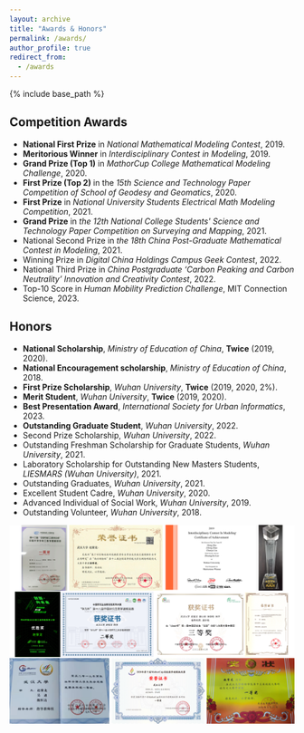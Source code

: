 ```yaml
---
layout: archive
title: "Awards & Honors"
permalink: /awards/
author_profile: true
redirect_from:
  - /awards
---
```


{% include base_path %}

## Competition Awards

  * **National First Prize** in *National Mathematical Modeling Contest*, 2019.
  * **Meritorious Winner** in *Interdisciplinary Contest in Modeling*, 2019.
  * **Grand Prize (Top 1)** in *MathorCup College Mathematical Modeling Challenge*, 2020.
  * **First Prize (Top 2)** in the *15th Science and Technology Paper Competition of School of Geodesy and Geomatics*, 2020.
  * **First Prize** in *National University Students Electrical Math Modeling Competition*, 2021.
  * **Grand Prize** in *the 12th National College Students' Science and Technology Paper Competition on Surveying and Mapping*, 2021.
  * National Second Prize in *the 18th China Post-Graduate Mathematical Contest in Modeling*, 2021.
  * Winning Prize in *Digital China Holdings Campus Geek Contest*, 2022.
  * National Third Prize in *China Postgraduate ‘Carbon Peaking and Carbon Neutrality’ Innovation and Creativity Contest*, 2022.
  * Top-10 Score in *Human Mobility Prediction Challenge*, MIT Connection Science, 2023.

## Honors
  * **National Scholarship**, *Ministry of Education of China*, **Twice** (2019, 2020).
  * **National Encouragement scholarship**, *Ministry of Education of China*, 2018.
  * **First Prize Scholarship**, *Wuhan University*, **Twice** (2019, 2020, 2%).
  * **Merit Student**, *Wuhan University*, **Twice** (2019, 2020).
  * **Best Presentation Award**, *International Society for Urban Informatics*, 2023.
  * **Outstanding Graduate Student**, *Wuhan University*, 2022.
  * Second Prize Scholarship, *Wuhan University*, 2022.
  * Outstanding Freshman Scholarship for Graduate Students, *Wuhan University*, 2021.
  * Laboratory Scholarship for Outstanding New Masters Students, *LIESMARS (Wuhan University)*, 2021.
  * Outstanding Graduates, *Wuhan University*, 2021.
  * Excellent Student Cadre, *Wuhan University*, 2020.
  * Advanced Individual of Social Work, *Wuhan University*, 2019.
  * Outstanding Volunteer, *Wuhan University*, 2018.<br>

![image](/images/Awards.png)
